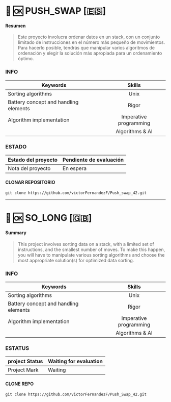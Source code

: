 # :1234: :ok:  PUSH_SWAP [:es:]
#### Resumen 
> Este proyecto involucra ordenar datos en un stack, con un conjunto limitado de instrucciones en el número más pequeño de movimientos. Para hacerlo posible, tendrás que manipular varios algoritmos de ordenación y elegir la solución más apropiada para un ordenamiento óptimo.

### INFO

|   Keywords                            |           Skills          |
|---------------------------------------|:-------------------------:|
| Sorting algorithms                    | Unix                      |
| Battery concept and handling elements | Rigor                     |
| Algorithm implementation              | Imperative programming    |
|										| Algorithms & AI			|

### ESTADO

| Estado del proyecto | Pendiente de evaluación      |
|---------------------|------------------------------|
| Nota del proyecto   |  En espera                   |

 <!-- ![result](https://img.shields.io/badge/RESULTADO-125%25-green) -->

<!-- ![Result](https://img.shields.io/badge/RESULT-IN_PROGRESS-inactive) -->

#### CLONAR REPOSITORIO
~~~~~
git clone https://github.com/victorFernandezF/Push_swap_42.git
~~~~~

<hr/>

# :1234: :ok:  SO_LONG [:gb:]

#### Summary
> This project involves sorting data on a stack, with a limited set of instructions, and the smallest number of moves. To make this happen, you will have to manipulate various sorting algorithms and choose the most appropriate solution(s) for optimized data sorting.


### INFO

|   Keywords                            |           Skills          |
|---------------------------------------|:-------------------------:|
| Sorting algorithms                    | Unix                      |
| Battery concept and handling elements | Rigor                     |
| Algorithm implementation              | Imperative programming    |
|										| Algorithms & AI			|

### ESTATUS

| project Status      | Waiting for evaluation       |
|---------------------|------------------------------|
| Project Mark        |  Waiting                     |


#### CLONE REPO
~~~~~
git clone https://github.com/victorFernandezF/Push_Swap_42.git
~~~~~
